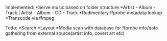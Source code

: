 Implemented:
	*Serve music based on folder structure
 	*Artist - Album - Track | Artist - Album - CD - Track
	*Rudimentary ffprobe metadata lookup
	*Transcode via ffmpeg

Todo:
	*Search
	*Layout
	*Media scan with database for ffprobe info/data gathering from external source(artist info, covert art etc)